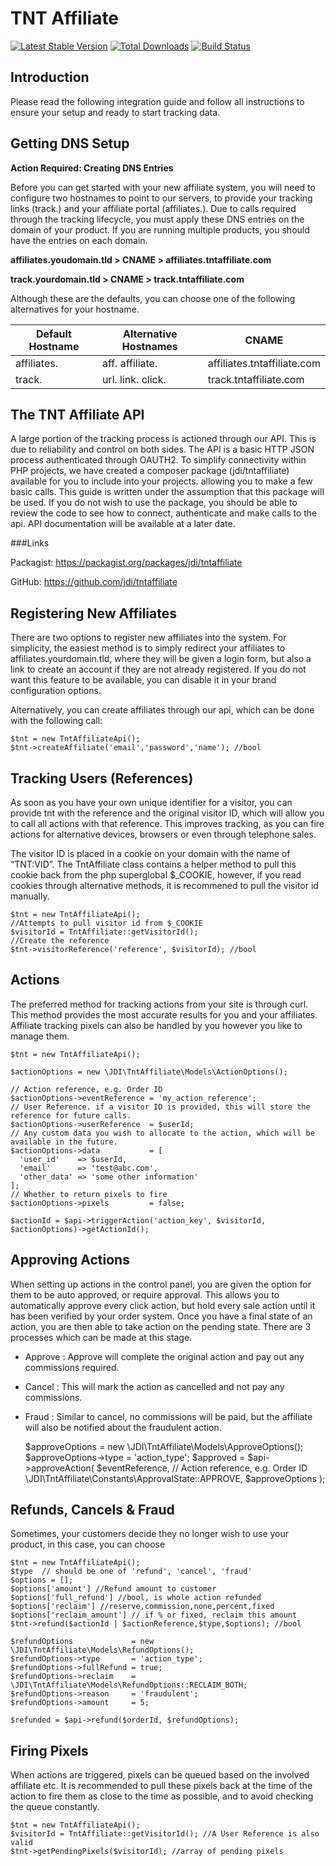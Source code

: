 TNT Affiliate
============

[![Latest Stable Version](https://poser.pugx.org/jdi/tntaffiliate/version.png)](https://packagist.org/packages/jdi/tntaffiliate)
[![Total Downloads](https://poser.pugx.org/jdi/tntaffiliate/d/total.png)](https://packagist.org/packages/jdi/tntaffiliate) 
[![Build Status](https://travis-ci.org/jdi/tntaffiliate.png)](https://travis-ci.org/jdi/tntaffiliate)

Introduction
---

Please read the following integration guide and follow all instructions to ensure your setup and ready to start tracking data.

Getting DNS Setup
---
**Action Required: Creating DNS Entries**

Before you can get started with your new affiliate system, you will need to configure two hostnames to point to our servers, to provide your tracking links (track.) and your affiliate portal (affiliates.).  Due to calls required through the tracking lifecycle, you must apply these DNS entries on the domain of your product.  If you are running multiple products, you should have the entries on each domain.

**affiliates.youdomain.tld > CNAME > affiliates.tntaffiliate.com**

**track.yourdomain.tld > CNAME > track.tntaffiliate.com**

Although these are the defaults, you can choose one of the following alternatives for your hostname.

Default Hostname | Alternative Hostnames | CNAME
-----------------|-----------------------|------------------------------
affiliates.      | aff. affiliate.       |  affiliates.tntaffiliate.com
track.           | url. link. click.     |  track.tntaffiliate.com


The TNT Affiliate API
---

A large portion of the tracking process is actioned through our API.  This is due to reliability and control on both sides.  The API is a basic HTTP JSON process authenticated through OAUTH2.  To simplify connectivity within PHP projects, we have created a composer package (jdi/tntaffiliate) available for you to include into your projects. allowing you to make a few basic calls.  This guide is written under the assumption that this package will be used.  If you do not wish to use the package, you should be able to review the code to see how to connect, authenticate and make calls to the api.  API documentation will be available at a later date.

###Links

Packagist: https://packagist.org/packages/jdi/tntaffiliate

GitHub: https://github.com/jdi/tntaffiliate

Registering New Affiliates
---
There are two options to register new affiliates into the system.  For simplicity, the easiest method is to simply redirect your affiliates to affiliates.yourdomain.tld, where they will be given a login form, but also a link to create an account if they are not already registered.  If you do not want this feature to be available, you can disable it in your brand configuration options.

Alternatively, you can create affiliates through our api, which can be done with the following call:

    $tnt = new TntAffiliateApi();
    $tnt->createAffiliate('email','password','name'); //bool

Tracking Users (References)
---
As soon as you have your own unique identifier for a visitor, you can provide tnt with the reference and the original visitor ID, which will allow you to call all actions with that reference.  This improves tracking, as you can fire actions for alternative devices, browsers or even through telephone sales.

The visitor ID is placed in a cookie on your domain with the name of “TNT:VID”.  The TntAffiliate class contains a helper method to pull this cookie back from the php superglobal $_COOKIE, however, if you read cookies through alternative methods, it is recommened to pull the visitor id manually.

    $tnt = new TntAffiliateApi();
    //Attempts to pull visitor id from $_COOKIE
    $visitorId = TntAffiliate::getVisitorId();
    //Create the reference
    $tnt->visitorReference('reference', $visitorId); //bool
    
Actions
---
The preferred method for tracking actions from your site is through curl.  This method provides the most accurate results for you and your affiliates.  Affiliate tracking pixels can also be handled by you however you like to manage them.
    
    $tnt = new TntAffiliateApi();

    $actionOptions = new \JDI\TntAffiliate\Models\ActionOptions();

    // Action reference, e.g. Order ID
    $actionOptions->eventReference = 'my_action_reference';
    // User Reference. if a visitor ID is provided, this will store the reference for future calls.
    $actionOptions->userReference  = $userId;
    // Any custom data you wish to allocate to the action, which will be available in the future.
    $actionOptions->data           = [
      'user_id'    => $userId,
      'email'      => 'test@abc.com',
      'other_data' => 'some other information'
    ];
    // Whether to return pixels to fire
    $actionOptions->pixels         = false;

    $actionId = $api->triggerAction('action_key', $visitorId, $actionOptions)->getActionId();

Approving Actions
---
When setting up actions in the control panel, you are given the option for them to be auto approved, or require approval.  This allows you to automatically approve every click action, but hold every sale action until it has been verified by your order system.  Once you have a final state of an action, you are then able to take action on the pending state.  There are 3 processes which can be made at this stage.

- Approve : Approve will complete the original action and pay out any commissions required.
- Cancel : This will mark the action as cancelled and not pay any commissions.
- Fraud : Similar to cancel, no commissions will be paid, but the affiliate will also be notified about the fraudulent action.

    $approveOptions       = new \JDI\TntAffiliate\Models\ApproveOptions();
    $approveOptions->type = 'action_type';
    $approved             = $api->approveAction(
      $eventReference, // Action reference, e.g. Order ID
      \JDI\TntAffiliate\Constants\ApprovalState::APPROVE,
      $approveOptions
    );

Refunds, Cancels & Fraud
---
Sometimes, your customers decide they no longer wish to use your product, in this case, you can choose

    $tnt = new TntAffiliateApi();
    $type  // should be one of 'refund', 'cancel', 'fraud'
    $options = [];
    $options['amount'] //Refund amount to customer
    $options['full_refund'] //bool, is whole action refunded
    $options['reclaim'] //reserve,commission,none,percent,fixed
    $options['reclaim_amount'] // if % or fixed, reclaim this amount
    $tnt->refund($actionId | $actionReference,$type,$options); //bool

    $refundOptions             = new \JDI\TntAffiliate\Models\RefundOptions();
    $refundOptions->type       = 'action_type';
    $refundOptions->fullRefund = true;
    $refundOptions->reclaim    = \JDI\TntAffiliate\Models\RefundOptions::RECLAIM_BOTH;
    $refundOptions->reason     = 'fraudulent';
    $refundOptions->amount     = 5;

    $refunded = $api->refund($orderId, $refundOptions);

Firing Pixels
---
When actions are triggered, pixels can be queued based on the involved affiliate etc.  It is recommended to pull these pixels back at the time of the action to fire them as close to the time as possible, and to avoid checking the queue constantly.

    $tnt = new TntAffiliateApi();
    $visitorId = TntAffiliate::getVisitorId(); //A User Reference is also valid
    $tnt->getPendingPixels($visitorId); //array of pending pixels

